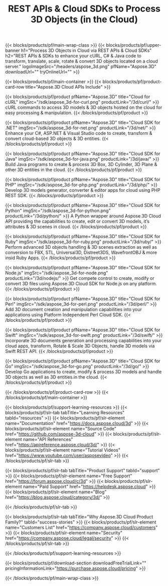 ﻿---
title: REST APIs & Cloud SDKs to Process 3D Objects (in the Cloud)
description: REST APIs & SDKs to enhance your cURL, C# & Java code to transform, translate, scale, rotate & convert 3D objects located on a cloud server 
weight: 10
url: /family
---

{{< blocks/products/pf/main-wrap-class >}}
{{< blocks/products/pf/upper-banner h1="Process 3D Objects in Cloud via REST APIs & Cloud SDKs" h2="REST APIs & SDKs to enhance your cURL, C# & Java code to transform, translate, scale, rotate & convert 3D objects located on a cloud server." logoImageSrc="/headers/aspose_3d.png" pfName="Aspose.3D" downloadUrl="" tryOnlineUrl="" >}}

{{< blocks/products/pf/main-container >}}
{{< blocks/products/pf/product-card-row title="Aspose.3D Cloud APIs Include" >}}

{{< blocks/products/pf/product pfName="Aspose.3D" title="Cloud for cURL" imgSrc="/sdk/aspose_3d-for-curl.png" productLink="/3d/curl/" >}}
cURL commands to access 3D models & 3D objects hosted on the cloud for easy processing & manipulation.
{{< /blocks/products/pf/product >}}

{{< blocks/products/pf/product pfName="Aspose.3D" title="Cloud SDK for .NET" imgSrc="/sdk/aspose_3d-for-net.png" productLink="/3d/net/" >}}
Enhance your C#, ASP.NET & Visual Studio code to create, transform & convert cloud-based 3D objects & 3D entities.
{{< /blocks/products/pf/product >}}

{{< blocks/products/pf/product pfName="Aspose.3D" title="Cloud SDK for Java" imgSrc="/sdk/aspose_3d-for-java.png" productLink="/3d/java/" >}}
Build Java programs to create & process 3D Box, 3D Cylinder, 3D Plane & other 3D entities in the cloud.
{{< /blocks/products/pf/product >}}

{{< blocks/products/pf/product pfName="Aspose.3D" title="Cloud SDK for PHP" imgSrc="/sdk/aspose_3d-for-php.png" productLink="/3d/php/" >}}
Develop 3D models generator, converter & editor apps for cloud using PHP REST SDK.
{{< /blocks/products/pf/product >}}

{{< blocks/products/pf/product pfName="Aspose.3D" title="Cloud SDK for Python" imgSrc="/sdk/aspose_3d-for-python.png" productLink="/3d/python/" >}}
A Python wrapper around Aspose.3D Cloud API providing the capabilities to create, edit or convert 3D models, it’s attributes & 3D scenes in cloud.
{{< /blocks/products/pf/product >}}

{{< blocks/products/pf/product pfName="Aspose.3D" title="Cloud SDK for Ruby" imgSrc="/sdk/aspose_3d-for-ruby.png" productLink="/3d/ruby/" >}}
Perform advanced 3D objects handling & 3D scenes extraction as well as conversion to FBX, STL, Universal3D, Distreet3DS, WavefrontOBJ & more insid Ruby Apps.
{{< /blocks/products/pf/product >}}

{{< blocks/products/pf/product pfName="Aspose.3D" title="Cloud SDK for Node.js" imgSrc="/sdk/aspose_3d-for-node.png" productLink="/3d/nodejs/" >}}
Get compete control to create, modify or convert 3D files using Aspose.3D Cloud SDK for Node.js on any platform.
{{< /blocks/products/pf/product >}}

{{< blocks/products/pf/product pfName="Aspose.3D" title="Cloud SDK for Perl" imgSrc="/sdk/aspose_3d-for-perl.png" productLink="/3d/perl/" >}}
Add 3D document creation and manipulation capabilities into your applications using Platform Independent Perl Cloud SDK.
{{< /blocks/products/pf/product >}}

{{< blocks/products/pf/product pfName="Aspose.3D" title="Cloud SDK for Swift" imgSrc="/sdk/aspose_3d-for-swift.png" productLink="/3d/swift/" >}}
Incorporate 3D documents generation and processing capabilities into your cloud apps, transform, Rotate & Scale 3D Objects, handle 3D models via Swift REST API.
{{< /blocks/products/pf/product >}}

{{< blocks/products/pf/product pfName="Aspose.3D" title="Cloud SDK for Go" imgSrc="/sdk/aspose_3d-for-go.png" productLink="/3d/go/" >}}
Develop Go applications to create, modify & process 3D models and handle 3D objects as well as 3D entities.in the cloud.
{{< /blocks/products/pf/product >}}

{{< /blocks/products/pf/product-card-row >}}
{{< /blocks/products/pf/main-container >}}

{{< blocks/products/pf/support-learning-resources >}}
{{< blocks/products/pf/slr-tab tabTitle="Learning Resources" tabId="resources" >}}
{{< blocks/products/pf/slr-element name="Documentation" href="https://docs.aspose.cloud/3d" >}}
{{< blocks/products/pf/slr-element name="Source Code" href="https://github.com/aspose-3d-cloud" >}}
{{< blocks/products/pf/slr-element name="API References" href="https://apireference.aspose.cloud/3d/" >}}
{{< blocks/products/pf/slr-element name="Tutorial Videos" href="https://www.youtube.com/user/asposevideo" >}}
{{< /blocks/products/pf/slr-tab >}}

{{< blocks/products/pf/slr-tab tabTitle="Product Support" tabId="support" >}}
{{< blocks/products/pf/slr-element name="Free Support" href="https://forum.aspose.cloud/c/3d" >}}
{{< blocks/products/pf/slr-element name="Paid Support" href="https://helpdesk.aspose.cloud" >}}
{{< blocks/products/pf/slr-element name="Blog" href="https://blog.aspose.cloud/category/3d/" >}}

{{< /blocks/products/pf/slr-tab >}}

{{< blocks/products/pf/slr-tab tabTitle="Why Aspose.3D Cloud Product Family?" tabId="success-stories" >}}
{{< blocks/products/pf/slr-element name="Customers List" href="https://company.aspose.cloud/customers" >}}
{{< blocks/products/pf/slr-element name="Security" href="https://company.aspose.cloud/legal/security" >}}
{{< /blocks/products/pf/slr-tab >}}

{{< /blocks/products/pf/support-learning-resources >}}

{{< blocks/products/pf/download-section downloadFreeTrialLink="" pricingInformationLink="https://purchase.aspose.cloud/pricing" >}}

{{< /blocks/products/pf/main-wrap-class >}}
